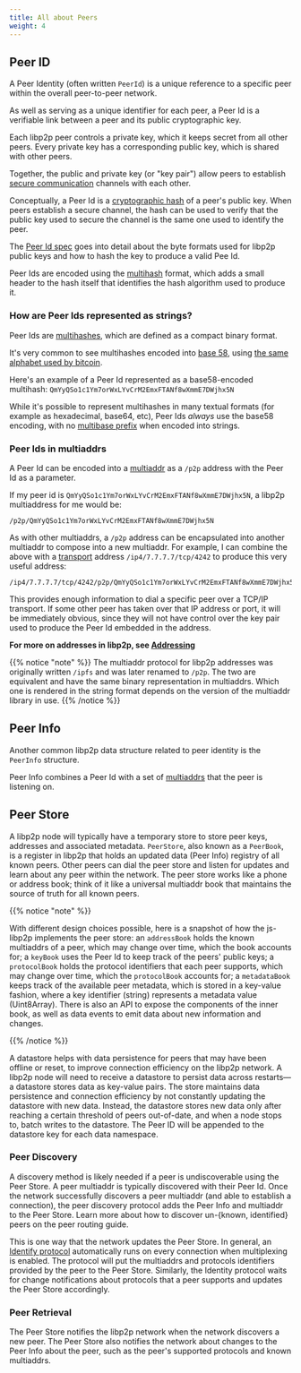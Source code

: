 ```yaml
---
title: All about Peers
weight: 4
---
```


## Peer ID

A Peer Identity (often written `PeerId`) is a unique reference to a specific
peer within the overall peer-to-peer network.

As well as serving as a unique identifier for each peer, a Peer Id is a
verifiable link between a peer and its public cryptographic key.

Each libp2p peer controls a private key, which it keeps secret from all other
peers. Every private key has a corresponding public key, which is shared with
other peers.

Together, the public and private key (or "key pair") allow peers to establish
[secure communication](/concepts/secure-comms/) channels with each other.

Conceptually, a Peer Id is a [cryptographic hash][wiki_hash_function] of a peer's
public key. When peers establish a secure channel, the hash can be used to
verify that the public key used to secure the channel is the same one used
to identify the peer.

The [Peer Id spec][spec_peerid] goes into detail about the byte formats used
for libp2p public keys and how to hash the key to produce a valid Pee Id.

Peer Ids are encoded using the [multihash][definition_multihash] format, which
adds a small header to the hash itself that identifies the hash algorithm used
to produce it.

### How are Peer Ids represented as strings?

Peer Ids are [multihashes][definition_multihash], which are defined as a
compact binary format.

It's very common to see multihashes encoded into
[base 58][wiki_base58], using
[the same alphabet used by bitcoin](https://en.bitcoinwiki.org/wiki/Base58#Alphabet_Base58).

Here's an example of a Peer Id represented as a base58-encoded multihash:
`QmYyQSo1c1Ym7orWxLYvCrM2EmxFTANf8wXmmE7DWjhx5N`

While it's possible to represent multihashes in many textual formats
(for example as hexadecimal, base64, etc), Peer Ids *always* use the base58
encoding, with no [multibase prefix](https://github.com/multiformats/multibase)
when encoded into strings.

### Peer Ids in multiaddrs

A Peer Id can be encoded into a [multiaddr][definition_multiaddr] as a `/p2p`
address with the Peer Id as a parameter.

If my peer id is `QmYyQSo1c1Ym7orWxLYvCrM2EmxFTANf8wXmmE7DWjhx5N`, a
libp2p multiaddress for me would be:

```
/p2p/QmYyQSo1c1Ym7orWxLYvCrM2EmxFTANf8wXmmE7DWjhx5N
```

As with other multiaddrs, a `/p2p` address can be encapsulated into
another multiaddr to compose into a new multiaddr. For example, I can combine
the above with a [transport](/concepts/transport/) address
`/ip4/7.7.7.7/tcp/4242` to produce this very useful address:

```
/ip4/7.7.7.7/tcp/4242/p2p/QmYyQSo1c1Ym7orWxLYvCrM2EmxFTANf8wXmmE7DWjhx5N
```

This provides enough information to dial a specific peer over a TCP/IP
transport. If some other peer has taken over that IP address or port, it will be
immediately obvious, since they will not have control over the key pair used to
produce the Peer Id embedded in the address.

**For more on addresses in libp2p, see [Addressing](/concepts/addressing/)**

{{% notice "note" %}}
The multiaddr protocol for libp2p addresses was originally written `/ipfs`
and was later renamed to `/p2p`.
The two are equivalent and have the same binary
representation in multiaddrs. Which one is rendered in the string format
depends on the version of the multiaddr library in use.
{{% /notice %}}

## Peer Info

Another common libp2p data structure related to peer identity is the `PeerInfo`
structure.

Peer Info combines a Peer Id with a set of [multiaddrs][definition_multiaddr]
that the peer is listening on.

## Peer Store

A libp2p node will typically have a temporary store to store peer keys, 
addresses and associated metadata. `PeerStore`, also known as a `PeerBook`, 
is a register in libp2p that holds an updated data (Peer Info) registry of all 
known peers. Other peers can dial the peer store and listen for updates and learn 
about any peer within the network. The peer store works like a phone or address book; 
think of it like a universal multiaddr book that maintains the source of truth for all
known peers.

{{% notice "note" %}}

With different design choices possible, here is a snapshot of how the js-libp2p 
implements the peer store: an `addressBook` holds the known multiaddrs of a peer, 
which may change over time, which the book accounts for; a `keyBook` uses the Peer Id 
to keep track of the peers' public keys; a `protocolBook` holds the protocol identifiers 
that each peer supports, which may change over time, which the `protocolBook` accounts 
for; a `metadataBook` keeps track of the available peer metadata, which is stored in a 
key-value fashion, where a key identifier (string) represents a metadata value (Uint8Array). 
There is also an API to expose the components of the inner book, as well as data events 
to emit data about new information and changes.
  
{{% /notice %}}

A datastore helps with data persistence for peers that may have been offline or reset, to 
improve connection efficiency on the libp2p network. A libp2p node will need to receive a 
datastore to persist data across restarts—a datastore stores data as key-value pairs. The 
store maintains data persistence and connection efficiency by not constantly updating the 
datastore with new data. Instead, the datastore stores new data only after reaching a certain 
threshold of peers out-of-date, and when a node stops to, batch writes to the datastore.
The Peer ID will be appended to the datastore key for each data namespace.

### Peer Discovery

A discovery method is likely needed if a peer is undiscoverable using the Peer Store. A peer 
multiaddr is typically discovered with their Peer Id. Once the network successfully discovers 
a peer multiaddr (and able to establish a connection), the peer discovery protocol adds the 
Peer Info and multiaddr to the Peer Store. Learn more about how to discover 
un-{known, identified} peers on the peer routing guide.

<!-- to add when peer routing guide is up -->

This is one way that the network updates the Peer Store. 
In general, an [Identify protocol][identity] automatically runs on every connection when 
multiplexing is enabled. The protocol will put the multiaddrs and protocols identifiers provided 
by the peer to the Peer Store. Similarly, the Identity protocol waits for change notifications 
about protocols that a peer supports and updates the Peer Store accordingly.

### Peer Retrieval

The Peer Store notifies the libp2p network when the network discovers 
a new peer. The Peer Store also notifies the network about changes to the Peer Info
about the peer, such as the peer's supported protocols and known multiaddrs.

[wiki_hash_function]: https://en.wikipedia.org/wiki/Cryptographic_hash_function
[wiki_base58]: https://en.wikipedia.org/wiki/Base58

[definition_multiaddr]: /reference/glossary/#multiaddr
[definition_multihash]: /reference/glossary/#multihash

[spec_peerid]: https://github.com/libp2p/specs/blob/master/peer-ids/peer-ids.md
[identity]: https://github.com/libp2p/specs/blob/master/identify/README.md#identifypush